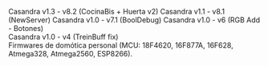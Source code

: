 Casandra v1.3 - v8.2 (CocinaBis + Huerta v2)
Casandra v1.1 - v8.1 (NewServer)
Casandra v1.0 - v7.1 (BoolDebug)
Casandra v1.0 - v6 (RGB Add - Botones)    
Casandra v1.0 - v4 (TreinBuff fix)   
Firmwares de domótica personal (MCU: 18F4620, 16F877A, 16F628, Atmega328, Atmega2560, ESP8266).
